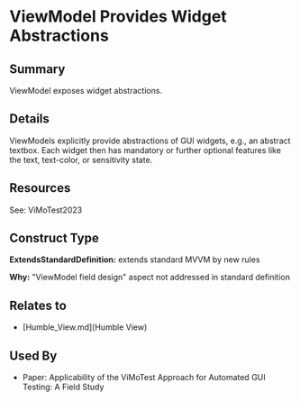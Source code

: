 # ViewModel Provides Widget Abstractions

## Summary
ViewModel exposes widget abstractions.

## Details
ViewModels explicitly provide abstractions of GUI widgets, e.g., an abstract textbox.
Each widget then has mandatory or further optional features like the text, text-color, or sensitivity state.

## Resources
See: ViMoTest2023


## Construct Type

**ExtendsStandardDefinition:** extends standard MVVM by new rules

**Why:** "ViewModel field design" aspect not addressed in standard definition



## Relates to

* [Humble_View.md](Humble View)

## Used By
* Paper: Applicability of the ViMoTest Approach for Automated GUI Testing: A Field Study

